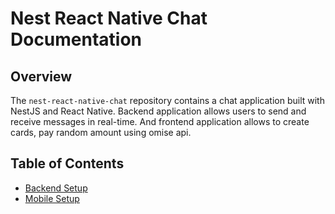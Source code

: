 # Nest React Native Chat Documentation

## Overview

The `nest-react-native-chat` repository contains a chat application built with NestJS and React Native.
Backend application allows users to send and receive messages in real-time. And frontend application
allows to create cards, pay random amount using omise api. 

## Table of Contents

- [Backend Setup](https://github.com/AsgardPavlov/nest-react-native-chat/blob/main/backend/README.md)
- [Mobile Setup](https://github.com/AsgardPavlov/nest-react-native-chat/blob/main/mobile/README.md)